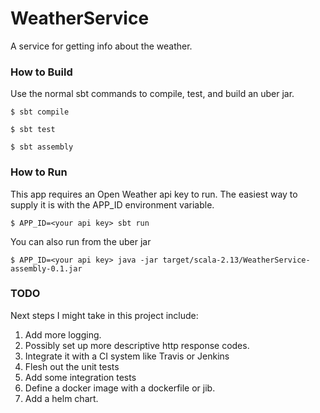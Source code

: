 # WeatherService
A service for getting info about the weather.

### How to Build
Use the normal sbt commands to compile, test, and build an uber jar.

`$ sbt compile`

`$ sbt test`

`$ sbt assembly`

### How to Run
This app requires an Open Weather api key to run. The easiest way
to supply it is with the APP_ID environment variable.

`$ APP_ID=<your api key> sbt run`

You can also run from the uber jar

`$ APP_ID=<your api key> java -jar target/scala-2.13/WeatherService-assembly-0.1.jar`

### TODO
Next steps I might take in this project include:
1. Add more logging.
2. Possibly set up more descriptive http response codes.
3. Integrate it with a CI system like Travis or Jenkins
4. Flesh out the unit tests
5. Add some integration tests
6. Define a docker image with a dockerfile or jib.
7. Add a helm chart.